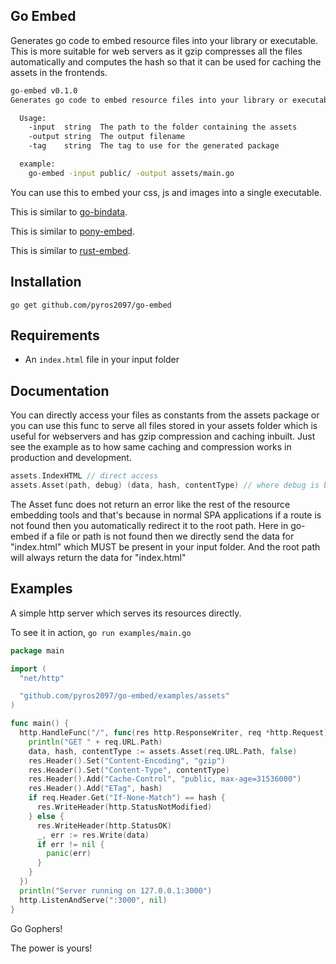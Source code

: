 ## Go Embed
Generates go code to embed resource files into your library or executable.
This is more suitable for web servers as it gzip compresses all the files
automatically and computes the hash so that it can be used for caching the
assets in the frontends.

```bash
go-embed v0.1.0
Generates go code to embed resource files into your library or executable

  Usage:
    -input  string  The path to the folder containing the assets
    -output string  The output filename
    -tag    string  The tag to use for the generated package

  example:
    go-embed -input public/ -output assets/main.go
```

You can use this to embed your css, js and images into a single executable.

This is similar to [go-bindata](https://github.com/jteeuwen/go-bindata).

This is similar to [pony-embed](https://github.com/pyros2097/pony-embed).

This is similar to [rust-embed](https://github.com/pyros2097/rust-embed).

## Installation
```
go get github.com/pyros2097/go-embed
```
## Requirements
* An `index.html` file in your input folder

## Documentation
You can directly access your files as constants from the assets package or
you can use this func to serve all files stored in your assets folder which is useful for webservers and has gzip compression and caching inbuilt. Just see the example as to how same caching and compression works in
production and development.
```go
assets.IndexHTML // direct access
assets.Asset(path, debug) (data, hash, contentType) // where debug is bool
```
The Asset func does not return an error like the rest of the resource embedding tools and that's because in normal SPA applications if a route is not found then you automatically redirect it to the root path.
Here in go-embed if a file or path is not found then we directly send the 
data for "index.html" which MUST be present in your input folder.
And the root path will always return the data for "index.html"

## Examples
A simple http server which serves its resources directly.

To see it in action,
`go run examples/main.go`

```go
package main

import (
  "net/http"

  "github.com/pyros2097/go-embed/examples/assets"
)

func main() {
  http.HandleFunc("/", func(res http.ResponseWriter, req *http.Request) {
    println("GET " + req.URL.Path)
    data, hash, contentType := assets.Asset(req.URL.Path, false)
    res.Header().Set("Content-Encoding", "gzip")
    res.Header().Set("Content-Type", contentType)
    res.Header().Add("Cache-Control", "public, max-age=31536000")
    res.Header().Add("ETag", hash)
    if req.Header.Get("If-None-Match") == hash {
      res.WriteHeader(http.StatusNotModified)
    } else {
      res.WriteHeader(http.StatusOK)
      _, err := res.Write(data)
      if err != nil {
        panic(err)
      }
    }
  })
  println("Server running on 127.0.0.1:3000")
  http.ListenAndServe(":3000", nil)
}
```

Go Gophers!

The power is yours!

